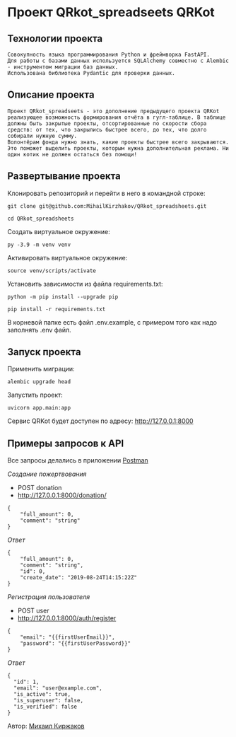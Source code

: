 # Проект QRkot_spreadseets QRKot


## Технологии проекта
    Совокупность языка программирования Python и фреймворка FastAPI.
    Для работы с базами данных используется SQLAlchemy совместно с Alembic - инструментом миграции баз данных.
    Использована библиотека Pydantic для проверки данных.

## Описание проекта

    Проект QRkot_spreadseets - это дополнение предыдущего проекта QRKot реализующее возможность формирования отчёта в гугл-таблице. В таблице должны быть закрытые проекты, отсортированные по скорости сбора средств: от тех, что закрылись быстрее всего, до тех, что долго собирали нужную сумму.
    Волонтёрам фонда нужно знать, какие проекты быстрее всего закрываются. Это поможет выделить проекты, которым нужна дополнительная реклама. Ни один котик не должен остаться без помощи!
    
## Развертывание проекта

Клонировать репозиторий и перейти в него в командной строке:

```
git clone git@github.com:MihailKirzhakov/QRkot_spreadsheets.git

cd QRkot_spreadsheets
```

Cоздать виртуальное окружение:

```
py -3.9 -m venv venv
```

Активировать виртуальное окружение:

```
source venv/scripts/activate
```

Установить зависимости из файла requirements.txt:

```
python -m pip install --upgrade pip
```

```
pip install -r requirements.txt
```
В корневой папке есть файл .env.example,
с примером того как надо заполнять .env файл.

## Запуск проекта
Применить миграции:
```
alembic upgrade head
```
Запустить проект:
```
uvicorn app.main:app
```
Сервис QRKot будет доступен по адресу: http://127.0.0.1:8000

## Примеры запросов к API
Все запросы делались в приложении [Postman](https://www.postman.com/)

*Создание пожертвования*
- POST donation
- http://127.0.0.1:8000/donation/
```
{
    "full_amount": 0,
    "comment": "string"
}
```
*Ответ*
```
{
    "full_amount": 0,
    "comment": "string",
    "id": 0,
    "create_date": "2019-08-24T14:15:22Z"
}
```
*Регистрация пользователя*
- POST user
- http://127.0.0.1:8000/auth/register
```
{
    "email": "{{firstUserEmail}}",
    "password": "{{firstUserPassword}}"
}
```
*Ответ*
```
{
  "id": 1,
  "email": "user@example.com",
  "is_active": true,
  "is_superuser": false,
  "is_verified": false
}
```

Автор: [Михаил Киржаков](https://github.com/MihailKirzhakov)
